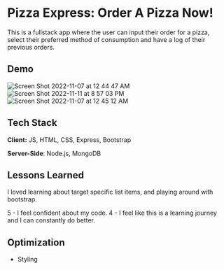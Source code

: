 # Pizza Express: Order A Pizza Now! 




This is a fullstack app where the user can input their order for a pizza, select their preferred method of consumption and have a log of their previous orders. 


## Demo

![Screen Shot 2022-11-07 at 12 44 47 AM](https://user-images.githubusercontent.com/112355619/200235749-254a4704-787f-43c3-87f9-db258e811661.png)
![Screen Shot 2022-11-11 at 8 57 03 PM](https://user-images.githubusercontent.com/112355619/201451158-45055783-59c8-438f-9f5f-1ac044ab4db1.png)
![Screen Shot 2022-11-07 at 12 45 12 AM](https://user-images.githubusercontent.com/112355619/200235812-053135d9-8194-4acd-9662-e19dbcf12322.png)


## Tech Stack

**Client:** JS, HTML, CSS, Express, Bootstrap

**Server-Side**: Node.js, MongoDB




## Lessons Learned


I loved learning about target specific list items, and playing around with bootstrap. 

5 - I feel confident about my code.
4 - I feel like this is a learning journey and I can constantly do better. 

## Optimization 

- Styling
